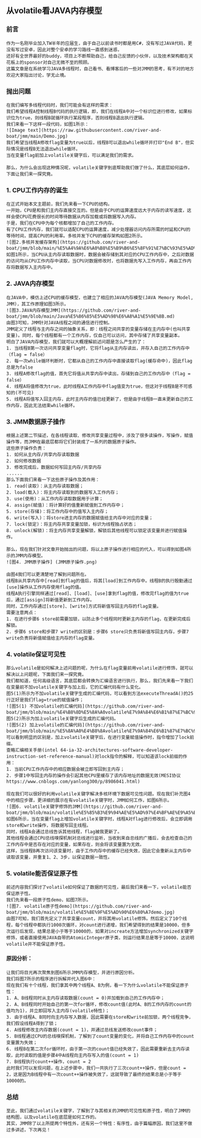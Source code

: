 ## 从volatile看JAVA内存模型
### 前言
    作为一名刚毕业加入TW半年的应届生，由于自己以前读书时都是用C#，没有写过JAVA代码，更没有写过安卓，因此对整个安卓的学习路线一直感到迷惑，
    还好有全世界最好的buddy，项目上不断帮助自己，给自己反馈的小伙伴，以及技术架构都在天花板上的sponsor对自己无微不至的照顾。
    这篇文章是在系统学习JAVA多线程时，自己看书、看博客后的一些对JMM的思考，有不对的地方欢迎大家指出讨论，学无止境。

### 抛出问题
    在我们编写多线程代码时，我们可能会有这样的需求：
    我们希望线程A控制线程B代码的执行逻辑，即，我们在线程A中对一个标识位进行修改，如果标识位为true，则线程B就循环执行某段程序，否则线程B退出执行逻辑。
    我们来看一下这样一段代码，如图1所示：
    ![Image text](https://raw.githubusercontent.com/river-and-boat/jmm/main/Demo.jpg)
    我们希望当线程A修改flag变量为true以后，线程B可以退出while循环并打印"End B"，但实际情况是线程B无法退出while循环。
    当在变量flag前加上volatile关键字后，可以满足我们的需求。

    那么，为什么会出现这种情况呢，volatile关键字到底帮助我们做了什么，其底层如何运作，下面让我们来一探究竟。

### 1. CPU工作内存的诞生
    在正式开始本文主题前，我们先来看一下CPU的结构。
    一开始，CPU是和我们主内存直接交互的。但是由于CPU的运算速度远大于内存的读写速度，这样会使CPU花费很长的时间等待数据从内存加载或将数据写入内存。
    于是，我们在CPU中为每个核都增加了自己的工作内存。
    有了CPU工作内存，我们就可以适配CPU的运算速度，减少处理器访问内存所需的时延和CPU的等待时间，提高CPU的利用率。多核并发下CPU的缓存架构如图2所示。
    ![图2.多核并发缓存架构](https://github.com/river-and-boat/jmm/blob/main/%E5%A4%9A%E6%A0%B8%E5%B9%B6%E5%8F%91%E7%BC%93%E5%AD%98%E6%9E%B6%E6%9E%84.png)
    如图1所示，当CPU从主内存读取数据时，数据会被存储到其对应的CPU工作内存中，之后对数据的访问均从CPU工作内存中读取，当CPU对数据修改时，也将数据先写入工作内存，再由工作内存将数据写入主内存中。

### 2. JAVA内存模型
    在JAVA中，模仿上述CPU的缓存模型，也建立了相应的JAVA内存模型(JAVA Memory Model, JMM)，其工作原理如图3所示。
    ![图3.JAVA内存模型JMM](https://github.com/river-and-boat/jmm/blob/main/Java%E5%86%85%E5%AD%98%E6%A8%A1%E5%9E%8B.md)
    由图3可知，JMM针对JAVA线程之间的通信进行控制。
    JMM定义了线程与主内存之间的抽象关系，即：线程之间共享的变量存储在主内存中(也叫共享变量)。同时，每个线程都有一个工作内存，仅自己可以访问，其中存储了共享变量副本。
    明白了JAVA内存模型，我们就可以大概理解前述问题是怎么产生的了：
    1. 当线程B第一次访问共享变量flag时，它将flag从主内存读出，并存入自己的工作内存中（flag = false）
    2. 每一次while循环判断时，它都从自己的工作内存中直接读取flag(缓存命中)，因此flag总是为false
    3. 线程A修改flag的值，首先它将值从共享内存中读出，存储到自己的工作内存中（flag = false）
    4. 线程A将值修改为true，此时线程A工作内存中flag值变为true，但这对于线程B是不可感知的(不可见)
    5. 线程A将值写入回主内存，此时主内存的值已经更新了，但是由于线程B一直未更新自己的工作内存，因此无法结束while循环。

### 3. JMM数据原子操作
    根据上述第二节描述，在各线程读取、修改共享变量过程中，涉及了很多读操作，写操作，赋值操作等，而JMM在最底层都将它们封装成了一系列的数据原子操作。
    这些原子操作负责：
    1. 如何从主内存/共享内存读取数据
    2. 如何修改数据
    3. 修改完成后，数据如何写回主内存/共享内存
    ......
    那么下面我们来看一下这些原子操作及其作用：
    1. read(读取)：从主内存读取数据；
    2. load(载入)：将主内存读取到的数据写入工作内存；
    3. use(使用)：从工作内存读取数据用于计算；
    4. assign(赋值)：将计算好的值重新赋值到工作内存中；
    5. store(存储)：将工作内存中的值写入主内存；
    6. write(写入)：将store进主内存的数据赋值给主内存中对应的变量；
    7. lock(锁定)：将主内存共享变量加锁，标识为线程独占状态；
    8. unlock(解锁)：将主内存共享变量解锁，解锁后其他线程可以锁定该变量并进行赋值操作。

    那么，现在我们针对文章开始抛出的问题，将以上原子操作进行相应的代入，可以得到如图4所示的JMM内存模型。
    ![图4. JMM原子操作] (JMM原子操作.png)

    由图4我们可以更清楚地了解到问题所在。
    线程B从共享内存中[read]到flag的值后，将其[load]到工作内存中。线程B的执行殷勤通过[use]操作从工作内存使用flag的值。
    线程A执行引擎同样通过[read]、[load]、[use]拿到flag的值，修改完flag的值为true后，通过[assign]将新值更新到工作内存。
    同时，工作内存通过[store]、[write]方式将新值写回主内存的flag变量。
    需要注意两点：
    1. 在进行步骤6 store前需要加锁，以防止多个线程同时更新主内存的flag，在更新完成后解锁。
    2. 步骤6 store和步骤7 write的区别是：步骤6 store只负责将新值写回主内存，步骤7 write负责将新值赋值给主内存的flag变量。

### 4. volatile保证可见性
    那么volatile是如何解决上述问题的呢，为什么在flag变量前用volatile进行修饰，就可以解决以上问题呢，下面我们来一探究竟。
    我们都知道，任何高级语言，其底层都会转换为汇编语言进行执行，那么，我们先来看一下我们在变量前不加volatile关键字与加上后，它的汇编代码有什么变化。
    图5(1)所示为不加volatile关键字生成的汇编代码，可以看到方法executeThreadA()的25行正好是我们flag=true的赋值操作；
    ![图5(1) 不加volatile的汇编代码](https://github.com/river-and-boat/jmm/blob/main/%E4%B8%8D%E5%8A%A0volatile%E7%9A%84%E6%B1%87%E7%BC%96%E4%BB%A3%E7%A0%81.png)
    图5(2)所示为加上volatile关键字后生成的汇编代码。
    ![图5(2) 加上volatile的汇编代码](https://github.com/river-and-boat/jmm/blob/main/%E5%8A%A0%E4%B8%8Avolatile%E7%9A%84%E6%B1%87%E7%BC%96%E4%BB%A3%E7%A0%81.png)
    可以看到明显的区别是，加上volatile关键字后，在进行变量赋值操作时，指令增加了lock前缀。
    查略汇编相关手册(intel 64-ia-32-architectures-software-developer-instruction-set-reference-manual)对lock指令的解释，可以知道该lock前缀的作用：
    1. 当前CPU工作内存中的相应数据会被立即写回到主内存；
    2. 步骤1中写回主内存的操作会引起其他CPU里缓存了该内存地址的数据无效(MESI协议 https://www.cnblogs.com/yanlong300/p/8986041.html)

    现在我们可以很好的利用volatile关键字解决多核环境下数据可见性问题。现在我们补充图4中的相应步骤，更详细的展示在有volatile关键字时，JMM如何工作，如图6所示。
    ![图6. volatile关键字修饰的JMM](https://github.com/river-and-boat/jmm/blob/main/volatile%E5%85%B3%E9%94%AE%E5%AD%97%E4%BF%AE%E9%A5%B0%E7%9A%84JMM.png)
    如图6所示，当在变量flag上增加volatile关键字时，线程A对flag进行修改后，会立即调用store和write操作，将数据写回主线程。
    同时，线程A会通过总线告诉其他线程，flag被我更新了。
    其他线程会通过CPU总线嗅探机制对总线进行监听，当收到来自总线的广播后，会去检查自己的工作内存中是否存在对应的变量，如果存在，则会将该变量置为无效。
    这样，当线程B再次访问该变量时，由于工作内存中的缓存已经失效，因此它会重新从主内存中读取该变量，并重复1、2、3步，以保证数据一致性。

### 5. volatile能否保证原子性
    前述内容我们探讨了volatile如何保证了数据的可见性，最后我们来看一下，volatile能否保证原子性。
    我们先来看一段原子性demo，如图7所示。
    ![图7. volatile原子性demo](https://github.com/river-and-boat/jmm/blob/main/volatile%E5%8E%9F%E5%AD%90%E6%80%A7demo.jpg)
    由图7可知，我们首先定义了共享变量count，并将其用volatile修饰。然后定义了10个线程，每个线程中都执行1000次循环，对count进行递增，我们希望得到的结果是10000，但多次运行后发现，结果总是小于等于10000的，如果对increate方法增加synchronized关键字修饰，或者直接使用JAVA自带的AtomicInteger原子类，则运行结果总是等于10000，这说明volatile并不能保证原子性。

#### 原因分析：
    让我们将目光再次聚焦到图6所示JMM内存模型，并进行原因分析。
    我们将图7所示的程序进行拆解并代入图6中：
    现在我们有十个线程，我们拿其中两个线程A、B为例，看一下为什么volatile不能保证原子性：
    1. A、B线程同时从主内存读取数据(count = 0)并加载到自己的工作内存中；
    2. A、B线程同时开始自己的第一次for循环，修改count值(此时A、B的工作内存的count的值均为1)，并立即回写入主内存(volatile特性)；
    3. 由于线程A、B同时向主内存写入数据，因此需要在store和write前加锁，两个线程竞争，我们假设线程A得到了锁；
    4. A线程修改主内存数据(count = 1)，并通过总线发送修改count事件；
    5. B线程通过CPU的总线嗅探机制，了解到了count变量的变化，并将自己工作内存中的count变量置为失效；
    6. 线程B在第二次for循环时，由于第一次的count值已经失效了，因此需要重新去主内存读取，此时读取的值是步骤4中A线程向主内存写入的值(count = 1)
    7. B线程执行count++操作，count = 2
    此时我们可以发现问题，在上述步骤中，我们一共执行了三次count++操作，但是count = 2，这是因为B线程中有一次count++操作被失效了，这就导致了最终的结果总是小于等于10000的。

### 总结
    至此，我们通过volatile关键字，了解到了与其相关的JMM的可见性和原子性，明白了JMM的结构图，以及volatile在底层是如何工作的。
    其实，JMM除了以上所提两个特性外，还有另一个特性：有序性，由于篇幅原因，我们这里不做过多讲述，下次再见！



    
